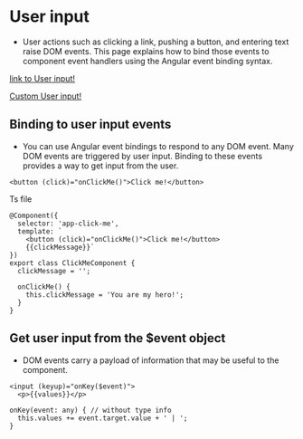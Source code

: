# User input
- User actions such as clicking a link, pushing a button, and entering text raise DOM events. This page explains how to bind those events to component event handlers using the Angular event binding syntax.

[link to User input!](https://stackblitz.com/angular/qrjjoaxddxa?file=src%2Fapp%2Fapp.component.html)

[Custom User input!](https://stackblitz.com/edit/cart-emit)

## Binding to user input events
 - You can use Angular event bindings to respond to any DOM event. Many DOM events are triggered by user input. Binding to these events provides a way to get input from the user.
```
<button (click)="onClickMe()">Click me!</button>
```
Ts file

```
@Component({
  selector: 'app-click-me',
  template: `
    <button (click)="onClickMe()">Click me!</button>
    {{clickMessage}}`
})
export class ClickMeComponent {
  clickMessage = '';

  onClickMe() {
    this.clickMessage = 'You are my hero!';
  }
}
```
## Get user input from the $event object
 - DOM events carry a payload of information that may be useful to the component. 
```
<input (keyup)="onKey($event)">
  <p>{{values}}</p>
  ```
  ```
  onKey(event: any) { // without type info
    this.values += event.target.value + ' | ';
  }
  ```
  
